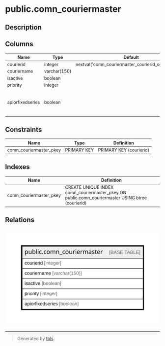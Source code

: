 # public.comn_couriermaster

## Description

## Columns

| Name | Type | Default | Nullable | Children | Parents | Comment |
| ---- | ---- | ------- | -------- | -------- | ------- | ------- |
| courierid | integer | nextval('comn_couriermaster_courierid_seq'::regclass) | false |  |  |  |
| couriername | varchar(150) |  | true |  |  |  |
| isactive | boolean |  | true |  |  |  |
| priority | integer |  | true |  |  |  |
| apiorfixedseries | boolean |  | true |  |  | True For API<br>False For Fixed Series |

## Constraints

| Name | Type | Definition |
| ---- | ---- | ---------- |
| comn_couriermaster_pkey | PRIMARY KEY | PRIMARY KEY (courierid) |

## Indexes

| Name | Definition |
| ---- | ---------- |
| comn_couriermaster_pkey | CREATE UNIQUE INDEX comn_couriermaster_pkey ON public.comn_couriermaster USING btree (courierid) |

## Relations

![er](public.comn_couriermaster.svg)

---

> Generated by [tbls](https://github.com/k1LoW/tbls)
